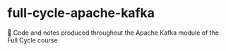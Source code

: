 # full-cycle-apache-kafka
🔄 Code and notes produced throughout the Apache Kafka module of the Full Cycle course
